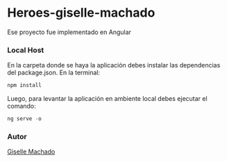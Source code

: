 # Heroes-giselle-machado

Ese proyecto fue implementado en Angular

### Local Host

En la carpeta donde se haya la aplicación debes instalar las dependencias del package.json. En la terminal:

```js
npm install
```
Luego, para levantar la aplicación en ambiente local  debes ejecutar el comando:

```js
ng serve -o
```

### Autor

[Giselle Machado](https://github.com/gisellem22)
